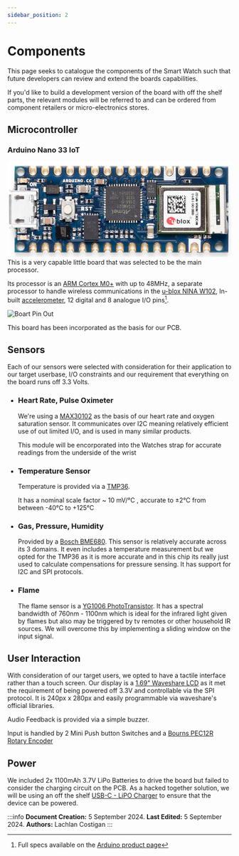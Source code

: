 ```yaml
---
sidebar_position: 2
---
```

# Components

This page seeks to catalogue the components of the Smart Watch such that future developers can review and extend the boards capabilities. 

If you'd like to build a development version of the board with off the shelf parts, the relevant modules will be referred to and can be ordered from component retailers or micro-electronics stores. 

## Microcontroller

### Arduino Nano 33 IoT
![Arduino Nano 33 IoT Development Board](img/ArduinoNano33IoT.png) \
This is a very capable little board that was selected to be the main processor. 

Its processor is an [ARM Cortex M0+](https://content.arduino.cc/assets/mkr-microchip_samd21_family_full_datasheet-ds40001882d.pdf) with up to 48MHz, a separate processor to handle wireless communications in the [u-blox NINA W102](https://content.arduino.cc/assets/Arduino_NINA-W10_DataSheet_%28UBX-17065507%29.pdf), In-built [accelerometer](https://content.arduino.cc/assets/st_imu_lsm6ds3_datasheet.pdf), 12 digital and 8 analogue I/O pins[^1].

![Boart Pin Out](https://content.arduino.cc/assets/Pinout-NANO33IoT_latest.png)

This board has been incorporated as the basis for our PCB.

## Sensors
Each of our sensors were selected with consideration for their application to our target userbase, I/O constraints and our requirement that everything on the board runs off 3.3 Volts. 

- ### Heart Rate, Pulse Oximeter
    We're using a [MAX30102](https://www.analog.com/media/en/technical-documentation/data-sheets/MAX30102.pdf) as the basis of our heart rate and oxygen saturation sensor. It communicates over I2C meaning relatively efficient use of out limited I/O, and is used in many similar products. 

    This module will be encorporated into the Watches strap for accurate readings from the underside of the wrist

- ### Temperature Sensor
    Temperature is provided via a [TMP36](https://www.analog.com/media/en/technical-documentation/data-sheets/tmp35_36_37.pdf).

    It has a nominal scale factor ~ 10 mV/°C , accurate to ±2°C from between -40°C to +125°C

- ### Gas, Pressure, Humidity
    Provided by a [Bosch BME680](https://www.bosch-sensortec.com/media/boschsensortec/downloads/datasheets/bst-bme680-ds001.pdf). This sensor is relatively accurate across its 3 domains. It even includes a temperature measurement but we opted for the TMP36 as it is more accurate and in this chip its really just used to calculate compensations for pressure sensing.  It has support for I2C and SPI protocols.

- ### Flame
    The flame sensor is a [YG1006 PhotoTransistor](https://win.adrirobot.it/datasheet/optoelettronica/pdf/YG1006_Phototransistor.pdf). It has a spectral bandwidth of 760nm - 1100nm which is ideal for the infrared light given by flames but also may be triggered by tv remotes or other household IR sources. 
    We will overcome this by implementing a sliding window on the input signal.


## User Interaction
With consideration of our target users, we opted to have a tactile interface rather than a touch screen.
Our display is a [1.69" Waveshare LCD](http://www.waveshare.com/wiki/1.69inch_LCD_Module) as it met the requirement of being powered off 3.3V and controllable via the SPI protocol. It is 240px x 280px and easily programmable via waveshare's official libraries.

Audio Feedback is provided via a simple buzzer. 

Input is handled by 2 Mini Push button Switches and a [Bourns PEC12R Rotary Encoder](https://www.bourns.com/docs/Product-Datasheets/PEC12R.pdf)

## Power
We included 2x 1100mAh 3.7V LiPo Batteries to drive the board but failed to consider the charging circuit on the PCB. 
As a hacked together solution, we will be using an off the shelf [USB-C - LiPO Charger](https://core-electronics.com.au/makerverse-usb-c-lipo-charger.html) to ensure that the device can be powered.



[^1]: Full specs available on the [Arduino product page](https://store.arduino.cc/products/arduino-nano-33-iot)

:::info
**Document Creation:** 5 September 2024. **Last Edited:** 5 September 2024. **Authors:** Lachlan Costigan
:::

